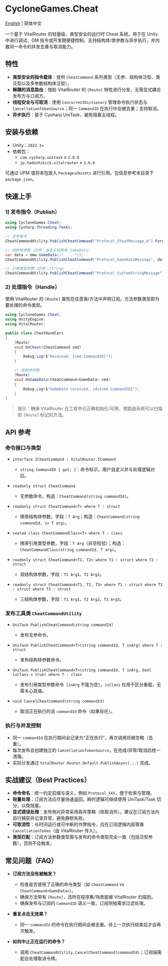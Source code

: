 # CycloneGames.Cheat
<div align="left"><a href="./README.md">English</a> | 简体中文</div>

一个基于 VitalRouter 的轻量级、类型安全的运行时 Cheat 系统。用于在 Unity 中进行调试、GM 指令或开发期便捷控制，支持结构体/类参数与异步执行，并内置同一命令的并发去重与取消能力。

## 特性

- **类型安全的指令载体**：提供 `CheatCommand` 系列类型（无参、结构体泛型、类泛型以及多参数结构体泛型）。
- **解耦的消息路由**：借助 VitalRouter 的 `[Route]` 特性进行分发，无需显式耦合发布方与订阅方。
- **线程安全与可取消**：使用 `ConcurrentDictionary` 管理命令执行状态与 `CancellationTokenSource`；同一 `CommandID` 在执行中会被去重；支持取消。
- **异步执行**：基于 Cysharp UniTask，避免阻塞主线程。

## 安装与依赖

- Unity：`2022.3`+
- 依赖包：
  - `com.cysharp.unitask` ≥ `2.0.0`
  - `jp.hadashikick.vitalrouter` ≥ `1.6.0`

可通过 UPM 或将本包放入 `Packages`/`Assets` 进行引用。包信息参考本目录下 `package.json`。

## 快速上手

### 1) 发布指令（Publish）

```csharp
using CycloneGames.Cheat;
using Cysharp.Threading.Tasks;

// 无参指令
CheatCommandUtility.PublishCheatCommand("Protocol_CheatMessage_A").Forget();

// 结构体参数（示例：自定义结构体 GameData）
var data = new GameData(/* ... */);
CheatCommandUtility.PublishCheatCommand("Protocol_GameDataMessage", data).Forget();

// 引用类型参数（示例：string）
CheatCommandUtility.PublishCheatCommand("Protocol_CustomStringMessage", "Hello").Forget();
```

### 2) 处理指令（Handle）

使用 VitalRouter 的 `[Route]` 属性在任意类/方法中声明订阅。方法参数类型即为要处理的命令类型。

```csharp
using CycloneGames.Cheat;
using UnityEngine;
using VitalRouter;

public class CheatHandlers
{
    [Route]
    void OnCheat(CheatCommand cmd)
    {
        Debug.Log($"Received: {cmd.CommandID}");
    }

    // 结构体参数
    [Route]
    void OnGameData(CheatCommand<GameData> cmd)
    {
        Debug.Log($"GameData received, id={cmd.CommandID}");
    }
}
```

> 提示：确保 VitalRouter 在工程中已正确初始化/可用，使路由系统可以扫描到 `[Route]` 标记的方法。

## API 参考

### 命令接口与类型

- `interface ICheatCommand : VitalRouter.ICommand`
  - `string CommandID { get; }`：命令标识，用户自定义并与处理逻辑对应。

- `readonly struct CheatCommand`
  - 无参数命令，构造：`CheatCommand(string commandId)`。

- `readonly struct CheatCommand<T> where T : struct`
  - 携带结构体参数，字段：`T Arg`；构造：`CheatCommand(string commandId, in T arg)`。

- `sealed class CheatCommandClass<T> where T : class`
  - 携带引用类型参数，字段：`T Arg`（非空校验）；构造：`CheatCommandClass(string commandId, T arg)`。

- `readonly struct CheatCommand<T1, T2> where T1 : struct where T2 : struct`
  - 双结构体参数，字段：`T1 Arg1`、`T2 Arg2`。

- `readonly struct CheatCommand<T1, T2, T3> where T1 : struct where T2 : struct where T3 : struct`
  - 三结构体参数，字段：`T1 Arg1`、`T2 Arg2`、`T3 Arg3`。

### 发布工具类 `CheatCommandUtility`

- `UniTask PublishCheatCommand(string commandId)`
  - 发布无参命令。

- `UniTask PublishCheatCommand<T>(string commandId, T inArg) where T : struct`
  - 发布结构体参数命令。

- `UniTask PublishCheatCommand<T>(string commandId, T inArg, bool isClass = true) where T : class`
  - 发布引用类型参数命令（`inArg` 不能为空）。`isClass` 仅用于区分重载，无需关心其值。

- `void CancelCheatCommand(string commandId)`
  - 取消正在执行的该 `commandId` 命令（如果存在）。

### 执行与并发控制

- 同一 `commandId` 在执行期间会记录为“正在执行”，再次调用将被忽略（去重）。
- 每次发布会创建独立的 `CancellationTokenSource`，在完成/异常/取消后统一清理。
- 实际分发通过 `VitalRouter.Router.Default.PublishAsync(...)` 完成。

## 实战建议（Best Practices）

- **命令命名**：统一约定前缀与语义，例如 `Protocol_XXX`，便于检索与管理。
- **轻量处理**：订阅方法应尽量快速返回。耗时逻辑可继续使用 UniTask/Task 切分，以免阻塞。
- **显式错误处理**：发布侧对异常采用吞并策略（除取消外）。建议在订阅方法内自行捕获并记录异常，避免静默失败。
- **可取消性**：长时间运行或可中断的作弊指令，应在订阅逻辑内部尊重 `CancellationToken`（由 VitalRouter 传入）。
- **类型匹配**：订阅方法参数类型需与发布的命令类型完全一致（包括泛型参数），否则不会触发。

## 常见问题（FAQ）

- **订阅方法没有被触发？**
  - 检查是否使用了正确的命令类型（如 `CheatCommand` vs `CheatCommand<GameData>`）。
  - 确保方法带有 `[Route]`，且所在程序集/场景能被 VitalRouter 扫描到。
  - 确保发布与订阅的 `CommandID` 语义一致，订阅侧按需求过滤处理。

- **重复点击无效果？**
  - 同一 `commandId` 的命令在执行期间会被去重。待上一次执行结束后才会再次触发。

- **如何中止正在运行的命令？**
  - 调用 `CheatCommandUtility.CancelCheatCommand(commandId)`；订阅端需配合处理取消令牌。
